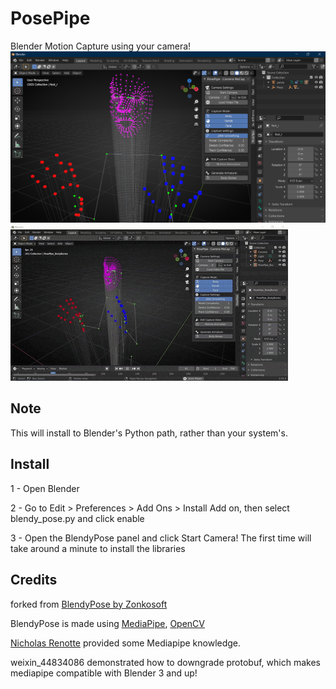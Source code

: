 # PosePipe
Blender Motion Capture using your camera!
![Screenshot](/screenshots/PosePipeScreenshot.png)
![GIF](/screenshots/PosePipeDemo4.gif)

## Note
This will install to Blender's Python path, rather than your system's.

## Install
1 - Open Blender

2 - Go to Edit > Preferences > Add Ons > Install Add on, then select blendy_pose.py and click enable

3 - Open the BlendyPose panel and click Start Camera! The first time will take around a minute to install the libraries

## Credits
forked from [BlendyPose by Zonkosoft](https://github.com/zonkosoft/BlendyPose)

BlendyPose is made using [MediaPipe](https://github.com/google/mediapipe), [OpenCV](https://github.com/opencv/opencv-python)

[Nicholas Renotte](https://www.youtube.com/c/NicholasRenotte) provided some Mediapipe knowledge.

weixin_44834086 demonstrated how to downgrade protobuf, which makes mediapipe compatible with Blender 3 and up!
